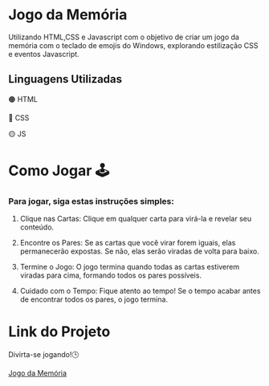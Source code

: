 # Jogo da  Memória

Utilizando HTML,CSS e Javascript com o objetivo de criar um jogo da memória com o teclado de emojis do Windows, explorando estilização CSS e eventos Javascript.

## Linguagens Utilizadas

🟠 HTML

🔵 CSS

🟡 JS

# Como Jogar 🕹

### Para jogar, siga estas instruções simples:

1. Clique nas Cartas: Clique em qualquer carta para virá-la e revelar seu conteúdo.

2. Encontre os Pares: Se as cartas que você virar forem iguais, elas permanecerão expostas. Se não, elas serão viradas de volta para baixo.

3. Termine o Jogo: O jogo termina quando todas as cartas estiverem viradas para cima, formando todos os pares possíveis.

4. Cuidado com o Tempo: Fique atento ao tempo! Se o tempo acabar antes de encontrar todos os pares, o jogo termina.



# Link do Projeto

Divirta-se jogando!🕒

[Jogo da Memória]()